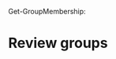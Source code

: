 Get-GroupMembership:

Review groups
=================================================================================================================================
